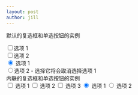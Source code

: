 ```yaml
---
layout: post
author: jill
---
```

<label for="name">默认的复选框和单选按钮的实例</label>
<div class="checkbox">
    <label><input type="checkbox" value="">选项 1</label>
</div>
<div class="checkbox">
    <label><input type="checkbox" value="">选项 2</label>
</div>
<div class="radio">
    <label>
        <input type="radio" name="optionsRadios" id="optionsRadios1" value="option1" checked> 选项 1
    </label>
</div>
<div class="radio">
    <label>
        <input type="radio" name="optionsRadios" id="optionsRadios2" value="option2">选项 2 - 选择它将会取消选择选项 1
    </label>
</div>
<label for="name">内联的复选框和单选按钮的实例</label>
<div>
    <label class="checkbox-inline">
        <input type="checkbox" id="inlineCheckbox1" value="option1"> 选项 1
    </label>
    <label class="checkbox-inline">
        <input type="checkbox" id="inlineCheckbox2" value="option2"> 选项 2
    </label>
    <label class="checkbox-inline">
        <input type="checkbox" id="inlineCheckbox3" value="option3"> 选项 3
    </label>
    <label class="radio-inline">
        <input type="radio" name="optionsRadiosinline" id="optionsRadios3" value="option1" checked> 选项 1
    </label>
    <label class="radio-inline">
        <input type="radio" name="optionsRadiosinline" id="optionsRadios4"  value="option2"> 选项 2
    </label>
</div>